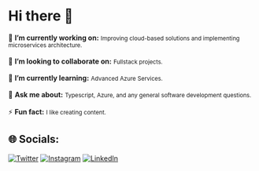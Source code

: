# Hi there 👋
🔭 **I’m currently working on:**  <small>Improving cloud-based solutions and implementing microservices architecture.</small><br><br>👯 **I’m looking to collaborate on:**  <small>Fullstack projects.</small><br><br>🌱 **I’m currently learning:**  <small>Advanced Azure Services.</small><br><br>💬 **Ask me about:**  <small>Typescript, Azure, and any general software development questions.</small><br><br>⚡ **Fun fact:**  <small>I like creating content.</small>

## 🌐 Socials:
[![Twitter](https://img.shields.io/twitter/follow/kumarsachinguri)](https://x.com/kumarsachinguri) [![Instagram](https://img.shields.io/badge/Instagram-%23E4405F.svg?logo=Instagram&logoColor=white)](https://www.instagram.com/kumarsachinguri/) [![LinkedIn](https://img.shields.io/badge/LinkedIn-%230077B5.svg?logo=linkedin&logoColor=white)](https://www.linkedin.com/in/kumarsachinguri/)
